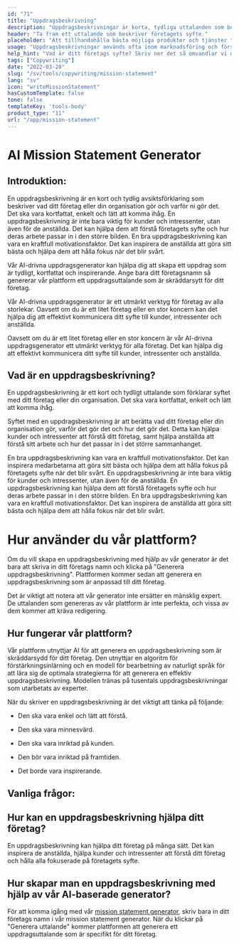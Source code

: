 ```yaml
---
id: "71"
title: "Uppdragsbeskrivning"
description: "Uppdragsbeskrivningar är korta, tydliga uttalanden som beskriver ett företags syfte, vad det gör och varför det finns. De används ofta för att kommunicera ett företags värderingar och mål, och de kan användas som ett sätt att särskilja ett företag från ett annat."
header: "Ta fram ett uttalande som beskriver företagets syfte."
placeholder: "Att tillhandahålla bästa möjliga produkter och tjänster till våra kunder."
usage: "Uppdragsbeskrivningar används ofta inom marknadsföring och försäljning för att kommunicera vad ett företag gör och varför det är annorlunda. Följande generator kan hjälpa dig att utforma och brainstromera en stilistisk uppdragsbeskrivning som är nära kopplad till ditt varumärke."
help_hint: "Vad är ditt företags syfte? Skriv ner det så omvandlar vi det till en uppdragsbeskrivning."
tags: ["Copywriting"]
date: "2022-03-28"
slug: "/sv/tools/copywriting/mission-statement"
lang: "sv"
icon: "writeMissionStatement"
hasCustomTemplate: false
tone: false
templateKey: 'tools-body'
product_type: "11"
url: "/app/mission-statement"
---
```


# AI Mission Statement Generator

## Introduktion:

En uppdragsbeskrivning är en kort och tydlig avsiktsförklaring som beskriver vad ditt företag eller din organisation gör och varför ni gör det. Det ska vara kortfattat, enkelt och lätt att komma ihåg. En uppdragsbeskrivning är inte bara viktig för kunder och intressenter, utan även för de anställda. Det kan hjälpa dem att förstå företagets syfte och hur deras arbete passar in i den större bilden. En bra uppdragsbeskrivning kan vara en kraftfull motivationsfaktor. Det kan inspirera de anställda att göra sitt bästa och hjälpa dem att hålla fokus när det blir svårt.

Vår AI-drivna uppdragsgenerator kan hjälpa dig att skapa ett uppdrag som är tydligt, kortfattat och inspirerande. Ange bara ditt företagsnamn så genererar vår plattform ett uppdragsuttalande som är skräddarsytt för ditt företag.

Vår AI-drivna uppdragsgenerator är ett utmärkt verktyg för företag av alla storlekar. Oavsett om du är ett litet företag eller en stor koncern kan det hjälpa dig att effektivt kommunicera ditt syfte till kunder, intressenter och anställda.

Oavsett om du är ett litet företag eller en stor koncern är vår AI-drivna uppdragsgenerator ett utmärkt verktyg för alla företag. Det kan hjälpa dig att effektivt kommunicera ditt syfte till kunder, intressenter och anställda.

## Vad är en uppdragsbeskrivning?

En uppdragsbeskrivning är ett kort och tydligt uttalande som förklarar syftet med ditt företag eller din organisation. Det ska vara kortfattat, enkelt och lätt att komma ihåg.

Syftet med en uppdragsbeskrivning är att berätta vad ditt företag eller din organisation gör, varför det gör det och hur det gör det. Detta kan hjälpa kunder och intressenter att förstå ditt företag, samt hjälpa anställda att förstå sitt arbete och hur det passar in i det större sammanhanget.

En bra uppdragsbeskrivning kan vara en kraftfull motivationsfaktor. Det kan inspirera medarbetarna att göra sitt bästa och hjälpa dem att hålla fokus på företagets syfte när det blir svårt. En uppdragsbeskrivning är inte bara viktig för kunder och intressenter, utan även för de anställda. En uppdragsbeskrivning kan hjälpa dem att förstå företagets syfte och hur deras arbete passar in i den större bilden. En bra uppdragsbeskrivning kan vara en kraftfull motivationsfaktor. Det kan inspirera de anställda att göra sitt bästa och hjälpa dem att hålla fokus när det blir svårt.

# Hur använder du vår plattform?

Om du vill skapa en uppdragsbeskrivning med hjälp av vår generator är det bara att skriva in ditt företags namn och klicka på "Generera uppdragsbeskrivning". Plattformen kommer sedan att generera en uppdragsbeskrivning som är anpassad till ditt företag.

Det är viktigt att notera att vår generator inte ersätter en mänsklig expert. De uttalanden som genereras av vår plattform är inte perfekta, och vissa av dem kommer att kräva redigering.

## Hur fungerar vår plattform?

Vår plattform utnyttjar AI för att generera en uppdragsbeskrivning som är skräddarsydd för ditt företag. Den utnyttjar en algoritm för förstärkningsinlärning och en modell för bearbetning av naturligt språk för att lära sig de optimala strategierna för att generera en effektiv uppdragsbeskrivning. Modellen tränas på tusentals uppdragsbeskrivningar som utarbetats av experter.

När du skriver en uppdragsbeskrivning är det viktigt att tänka på följande:

- Den ska vara enkel och lätt att förstå.

- Den ska vara minnesvärd.

- Den ska vara inriktad på kunden.

- Den bör vara inriktad på framtiden.

- Det borde vara inspirerande.

## Vanliga frågor:

## Hur kan en uppdragsbeskrivning hjälpa ditt företag?

En uppdragsbeskrivning kan hjälpa ditt företag på många sätt. Det kan inspirera de anställda, hjälpa kunder och intressenter att förstå ditt företag och hålla alla fokuserade på företagets syfte.

## Hur skapar man en uppdragsbeskrivning med hjälp av vår AI-baserade generator?

För att komma igång med vår [mission statement generator](/app/mission-statement), skriv bara in ditt företags namn i vår mission statement generator. När du klickar på "Generera uttalande" kommer plattformen att generera ett uppdragsuttalande som är specifikt för ditt företag.
